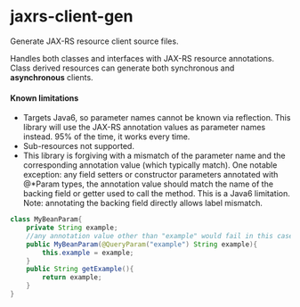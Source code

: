 # jaxrs-client-gen
Generate JAX-RS resource client source files.

Handles both classes and interfaces with JAX-RS resource annotations. Class derived resources can generate both synchronous and **asynchronous** clients.

#### Known limitations
- Targets Java6, so parameter names cannot be known via reflection. This library will use the JAX-RS annotation values as parameter names instead. 95% of the time, it works every time.
- Sub-resources not supported.
- This library is forgiving with a mismatch of the parameter name and the corresponding annotation value (which typically match). One notable exception: any field setters or constructor parameters annotated with @*Param types, the annotation value should match the name of the backing field or getter used to call the method. This is a Java6 limitation. Note: annotating the backing field directly allows label mismatch. 
```java
class MyBeanParam{
    private String example;
    //any annotation value other than "example" would fail in this case.
    public MyBeanParam(@QueryParam("example") String example){
        this.example = example;
    }
    public String getExample(){
        return example;
    }
}
```